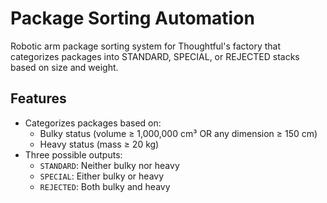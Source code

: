 # Package Sorting Automation

Robotic arm package sorting system for Thoughtful's factory that categorizes packages into STANDARD, SPECIAL, or REJECTED stacks based on size and weight.

## Features

- Categorizes packages based on:
  - Bulky status (volume ≥ 1,000,000 cm³ OR any dimension ≥ 150 cm)
  - Heavy status (mass ≥ 20 kg)
- Three possible outputs:
  - `STANDARD`: Neither bulky nor heavy
  - `SPECIAL`: Either bulky or heavy
  - `REJECTED`: Both bulky and heavy
